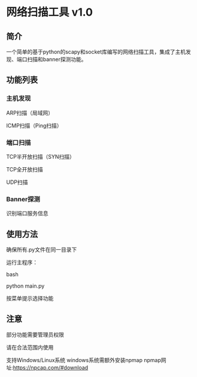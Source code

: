 # 网络扫描工具 v1.0
## 简介
一个简单的基于python的scapy和socket库编写的网络扫描工具，集成了主机发现、端口扫描和banner探测功能。

## 功能列表
### 主机发现

ARP扫描（局域网）

ICMP扫描（Ping扫描）

### 端口扫描

TCP半开放扫描（SYN扫描）

TCP全开放扫描

UDP扫描

### Banner探测

识别端口服务信息

## 使用方法
确保所有.py文件在同一目录下

运行主程序：

bash

python main.py

按菜单提示选择功能

## 注意
部分功能需要管理员权限

请在合法范围内使用

支持Windows/Linux系统
windows系统需额外安装npmap
npmap网址:https://npcap.com/#download
